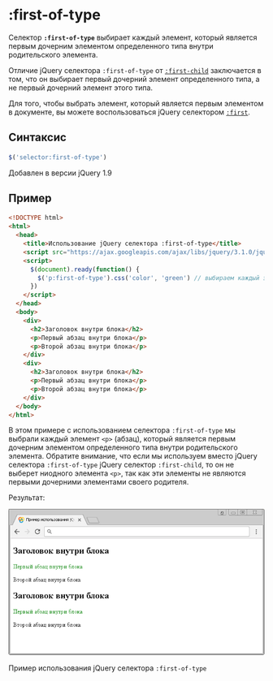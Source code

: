 # :first-of-type

Селектор **`:first-of-type`** выбирает каждый элемент, который является первым дочерним элементом определенного типа внутри родительского элемента.

Отличие jQuery селектора `:first-of-type` от [`:first-child`](selector:first-child.md) заключается в том, что он выбирает первый дочерний элемент определенного типа, а не первый дочерний элемент этого типа.

Для того, чтобы выбрать элемент, который является первым элементом в документе, вы можете воспользоваться jQuery селектором [`:first`](selector:first.md).

## Синтаксис

```js
$('selector:first-of-type')
```

Добавлен в версии jQuery 1.9

## Пример

```html
<!DOCTYPE html>
<html>
  <head>
    <title>Использование jQuery селектора :first-of-type</title>
    <script src="https://ajax.googleapis.com/ajax/libs/jquery/3.1.0/jquery.min.js"></script>
    <script>
      $(document).ready(function() {
        $('p:first-of-type').css('color', 'green') // выбираем каждый элемент <p>, который является первым дочерним элементом определенного типа внутри родительского элемента.
      })
    </script>
  </head>
  <body>
    <div>
      <h2>Заголовок внутри блока</h2>
      <p>Первый абзац внутри блока</p>
      <p>Второй абзац внутри блока</p>
    </div>
    <div>
      <h2>Заголовок внутри блока</h2>
      <p>Первый абзац внутри блока</p>
      <p>Второй абзац внутри блока</p>
    </div>
  </body>
</html>
```

В этом примере с использованием селектора `:first-of-type` мы выбрали каждый элемент `<p>` (абзац), который является первым дочерним элементом определенного типа внутри родительского элемента. Обратите внимание, что если мы используем вместо jQuery селектора `:first-of-type` jQuery селектор `:first-child`, то он не выберет ниодного элемента `<p>`, так как эти элементы не являются первыми дочерними элементами своего родителя.

Результат:

![Пример использования jQuery селектора :first-of-type](985.png)

Пример использования jQuery селектора `:first-of-type`
